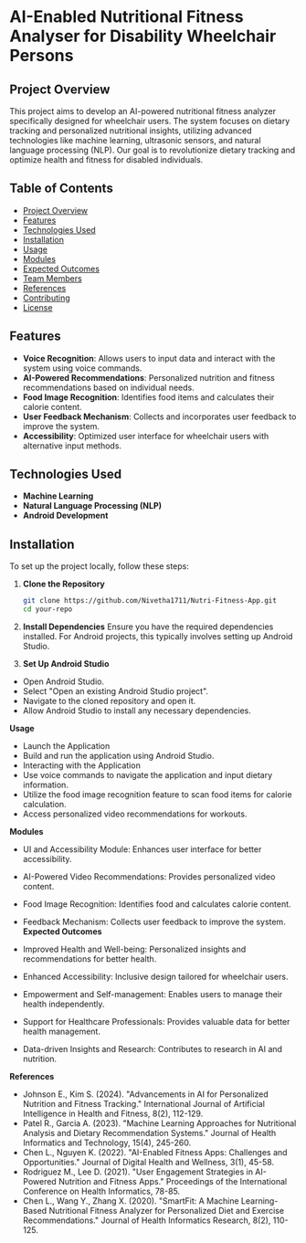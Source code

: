 # AI-Enabled Nutritional Fitness Analyser for Disability Wheelchair Persons

## Project Overview

This project aims to develop an AI-powered nutritional fitness analyzer specifically designed for wheelchair users. The system focuses on dietary tracking and personalized nutritional insights, utilizing advanced technologies like machine learning, ultrasonic sensors, and natural language processing (NLP). Our goal is to revolutionize dietary tracking and optimize health and fitness for disabled individuals.

## Table of Contents

- [Project Overview](#project-overview)
- [Features](#features)
- [Technologies Used](#technologies-used)
- [Installation](#installation)
- [Usage](#usage)
- [Modules](#modules)
- [Expected Outcomes](#expected-outcomes)
- [Team Members](#team-members)
- [References](#references)
- [Contributing](#contributing)
- [License](#license)

## Features

- **Voice Recognition**: Allows users to input data and interact with the system using voice commands.
- **AI-Powered Recommendations**: Personalized nutrition and fitness recommendations based on individual needs.
- **Food Image Recognition**: Identifies food items and calculates their calorie content.
- **User Feedback Mechanism**: Collects and incorporates user feedback to improve the system.
- **Accessibility**: Optimized user interface for wheelchair users with alternative input methods.

## Technologies Used

- **Machine Learning**
- **Natural Language Processing (NLP)**
- **Android Development**

## Installation

To set up the project locally, follow these steps:

1. **Clone the Repository**
   ```sh
   git clone https://github.com/Nivetha1711/Nutri-Fitness-App.git
   cd your-repo
2.  **Install Dependencies**
Ensure you have the required dependencies installed. For Android projects, this typically involves setting up Android Studio.

3.   **Set Up Android Studio**

- Open Android Studio.
- Select "Open an existing Android Studio project".
- Navigate to the cloned repository and open it.
- Allow Android Studio to install any necessary dependencies.
  
**Usage**
- Launch the Application
- Build and run the application using Android Studio.
- Interacting with the Application
- Use voice commands to navigate the application and input dietary information.
- Utilize the food image recognition feature to scan food items for calorie calculation.
- Access personalized video recommendations for workouts.

  
**Modules**

- UI and Accessibility Module: Enhances user interface for better accessibility.
- AI-Powered Video Recommendations: Provides personalized video content.
- Food Image Recognition: Identifies food and calculates calorie content.
- Feedback Mechanism: Collects user feedback to improve the system.
**Expected Outcomes**
  
- Improved Health and Well-being: Personalized insights and recommendations for better health.
- Enhanced Accessibility: Inclusive design tailored for wheelchair users.
- Empowerment and Self-management: Enables users to manage their health independently.
- Support for Healthcare Professionals: Provides valuable data for better health management.
- Data-driven Insights and Research: Contributes to research in AI and nutrition.

**References**

- Johnson E., Kim S. (2024). "Advancements in AI for Personalized Nutrition and Fitness Tracking." International Journal of Artificial Intelligence in Health and Fitness, 8(2), 112-129.
- Patel R., Garcia A. (2023). "Machine Learning Approaches for Nutritional Analysis and Dietary Recommendation Systems." Journal of Health Informatics and Technology, 15(4), 245-260.
- Chen L., Nguyen K. (2022). "AI-Enabled Fitness Apps: Challenges and Opportunities." Journal of Digital Health and Wellness, 3(1), 45-58.
- Rodriguez M., Lee D. (2021). "User Engagement Strategies in AI-Powered Nutrition and Fitness Apps." Proceedings of the International Conference on Health Informatics, 78-85.
- Chen L., Wang Y., Zhang X. (2020). "SmartFit: A Machine Learning-Based Nutritional Fitness Analyzer for Personalized Diet and Exercise Recommendations." Journal of Health Informatics Research, 8(2), 110-125.





